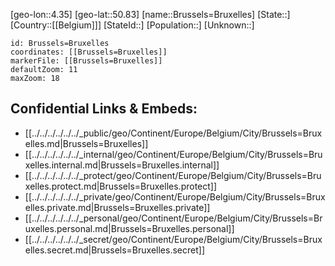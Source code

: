 ﻿---
location: [50.83,4.35]
mapzoom: [7,12] 
mapmarker: city 
type: City
tags:
- geo/City


SpocWebEntityId: 29376
isDeleted: false
confidential: public

---
[geo-lon::4.35]
[geo-lat::50.83]
[name::Brussels=Bruxelles]
[State::]
[Country::[[Belgium]]]
[StateId::]
[Population::]
[Unknown::]


```leaflet
id: Brussels=Bruxelles
coordinates: [[Brussels=Bruxelles]]
markerFile: [[Brussels=Bruxelles]]
defaultZoom: 11 
maxZoom: 18
```


## Confidential Links & Embeds: 
- [[../../../../../../_public/geo/Continent/Europe/Belgium/City/Brussels=Bruxelles.md|Brussels=Bruxelles]] 
- [[../../../../../../_internal/geo/Continent/Europe/Belgium/City/Brussels=Bruxelles.internal.md|Brussels=Bruxelles.internal]] 
- [[../../../../../../_protect/geo/Continent/Europe/Belgium/City/Brussels=Bruxelles.protect.md|Brussels=Bruxelles.protect]] 
- [[../../../../../../_private/geo/Continent/Europe/Belgium/City/Brussels=Bruxelles.private.md|Brussels=Bruxelles.private]] 
- [[../../../../../../_personal/geo/Continent/Europe/Belgium/City/Brussels=Bruxelles.personal.md|Brussels=Bruxelles.personal]] 
- [[../../../../../../_secret/geo/Continent/Europe/Belgium/City/Brussels=Bruxelles.secret.md|Brussels=Bruxelles.secret]] 
